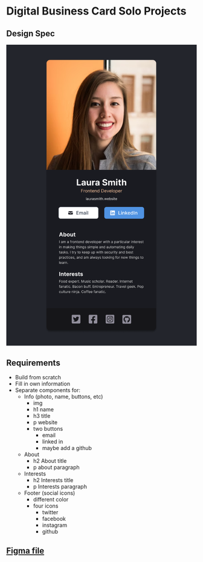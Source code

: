 # Digital Business Card Solo Projects

## Design Spec
![Image](./images/figma-spec.png)

## Requirements
- Build from scratch
- Fill in own information
- Separate components for:
    - Info (photo, name, buttons, etc)
        - img
        - h1 name
        - h3 title
        - p website 
        - two buttons
            - email
            - linked in 
            - maybe add a github
    - About
        - h2 About title
        - p about paragraph 
    - Interests
        - h2 Interests title
        - p Interests paragraph
    - Footer (social icons)
        - different color
        - four icons
            - twitter
            - facebook
            - instagram
            - github
    
## [Figma file](https://www.figma.com/file/4ctPLUvIn5b5Ep6YPOZWWd/Digital-Business-Card?node-id=0-1&t=y9O7Qg3Q7vN5mxPL-0 )



